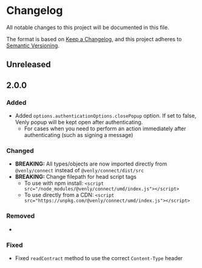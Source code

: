 # Changelog
All notable changes to this project will be documented in this file.

The format is based on [Keep a Changelog](https://keepachangelog.com/en/1.0.0/),
and this project adheres to [Semantic Versioning](https://semver.org/spec/v2.0.0.html).

## Unreleased

## 2.0.0
### Added
- Added `options.authenticationOptions.closePopup` option. If set to false, Venly popup will be kept open after authenticating.
  - For cases when you need to perform an action immediately after authenticating (such as signing a message)

### Changed
- **BREAKING:** All types/objects are now imported directly from `@venly/connect` instead of `@venly/connect/dist/src`
- **BREAKING:** Change filepath for head script tags
  - To use with npm install: `<script src="/node_modules/@venly/connect/umd/index.js"></script>`
  - To use directly from a CDN: `<script src="https://unpkg.com/@venly/connect/umd/index.js"></script>`

### Removed
- 

### Fixed
- Fixed `readContract` method to use the correct `Content-Type` header
